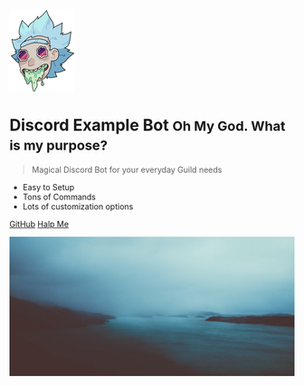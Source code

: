 <!-- _coverpage.md -->

![logo](_media/icon.png)

# Discord Example Bot <small>Oh My God. What is my purpose?</small>

> Magical Discord Bot for your everyday Guild needs

- Easy to Setup
- Tons of Commands
- Lots of customization options

[GitHub](https://github.com/ExceptionDev/DiscordExampleBot)
[Halp Me](https://discord.me/ArcaneOps)


<!--- background Image --->
![](_media/bg.png)

